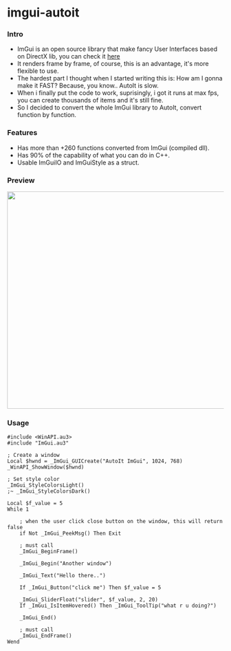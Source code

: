 # imgui-autoit

### Intro
- ImGui is an open source library that make fancy User Interfaces based on DirectX lib, you can check it [here](https://github.com/ocornut/imgui)
- It renders frame by frame, of course, this is an advantage, it's more flexible to use.
- The hardest part I thought when I started writing this is: How am I gonna make it FAST? Because, you know.. AutoIt is slow.
- When i finally put the code to work, suprisingly, i got it runs at max fps, you can create thousands of items and it's still fine.
- So I decided to convert the whole ImGui library to AutoIt, convert function by function.

### Features
- Has more than +260 functions converted from ImGui (compiled dll).
- Has 90% of the capability of what you can do in C++.
- Usable ImGuiIO and ImGuiStyle as a struct.

### Preview

<img src="https://i.imgur.com/gc6xjWf.png" width="505">

### Usage
```autoit
#include <WinAPI.au3>
#include "ImGui.au3"

; Create a window
Local $hwnd = _ImGui_GUICreate("AutoIt ImGui", 1024, 768)
_WinAPI_ShowWindow($hwnd)

; Set style color
_ImGui_StyleColorsLight()
;~ _ImGui_StyleColorsDark()

Local $f_value = 5
While 1

	; when the user click close button on the window, this will return false
	if Not _ImGui_PeekMsg() Then Exit

	; must call
	_ImGui_BeginFrame()

  	_ImGui_Begin("Another window")
  
  	_ImGui_Text("Hello there..")
  
  	If _ImGui_Button("click me") Then $f_value = 5
  
  	_ImGui_SliderFloat("slider", $f_value, 2, 20)
  	If _ImGui_IsItemHovered() Then _ImGui_ToolTip("what r u doing?")
  
	_ImGui_End()
  
	; must call
	_ImGui_EndFrame()
Wend

```
